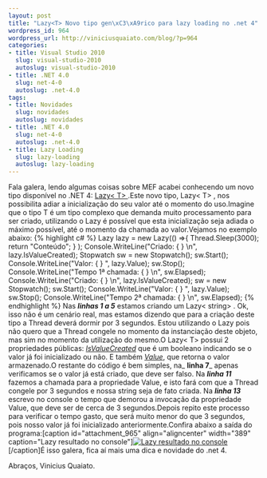 ```yaml
--- 
layout: post
title: "Lazy<T> Novo tipo gen\xC3\xA9rico para lazy loading no .net 4"
wordpress_id: 964
wordpress_url: http://viniciusquaiato.com/blog/?p=964
categories: 
- title: Visual Studio 2010
  slug: visual-studio-2010
  autoslug: visual-studio-2010
- title: .NET 4.0
  slug: net-4-0
  autoslug: .net-4.0
tags: 
- title: Novidades
  slug: novidades
  autoslug: novidades
- title: .NET 4.0
  slug: net-4-0
  autoslug: .net-4.0
- title: Lazy Loading
  slug: lazy-loading
  autoslug: lazy-loading
---
```

Fala galera, lendo algumas coisas sobre MEF acabei conhecendo um novo tipo disponível no .NET 4: [Lazy&lt;
    T&gt;
    ](http://msdn.microsoft.com/en-us/library/dd642331(v=VS.100).aspx).Este novo tipo, Lazy&lt;
    T&gt;
    , nos possibilita adiar a inicialização do seu valor até o momento do uso.Imagine que o tipo T é um tipo complexo que demanda muito processamento para ser criado, utilizando o Lazy é possível que esta inicialização seja adiada o máximo possível, até o momento da chamada ao valor.Vejamos no exemplo abaixo:
{% highlight c# %}
Lazy<string> lazy = new Lazy<string>(() =>{    Thread.Sleep(3000);
    return "Conteúdo";
    }
);
    Console.WriteLine("Criado: {
}
\n", lazy.IsValueCreated);
    Stopwatch sw = new Stopwatch();
    sw.Start();
    Console.WriteLine("Valor: {
}
", lazy.Value);
    sw.Stop();
    Console.WriteLine("Tempo 1ª chamada: {
}
\n", sw.Elapsed);
    Console.WriteLine("Criado: {
}
\n", lazy.IsValueCreated);
    sw = new Stopwatch();
    sw.Start();
    Console.WriteLine("Valor: {
}
", lazy.Value);
    sw.Stop();
    Console.WriteLine("Tempo 2ª chamada: {
}
\n", sw.Elapsed);
    </string></string>
{% endhighlight %}
Nas _**linhas 1 a 5**_ estamos criando um Lazy&lt;
    string&gt;
    . Ok, isso não é um cenário real, mas estamos dizendo que para a criação deste tipo a Thread deverá dormir por 3 segundos. Estou utilizando o Lazy pois não quero que a Thread congele no momento da instanciação deste objeto, mas sim no momento da utilização do mesmo.O Lazy&lt;
    T&gt;
    possui 2 propriedades públicas: _[IsValueCreated](http://msdn.microsoft.com/en-us/library/dd642334(v=VS.100).aspx)_ que é um booleano indicando se o valor já foi inicializado ou não. E também _[Value](http://msdn.microsoft.com/en-us/library/dd642177(v=VS.100).aspx)_, que retorna o valor armazenado.O restante do código é bem simples, na_ **linha 7**_ apenas verificamos se o valor já está criado, que deve ser falso. Na _**linha 11**_ fazemos a chamada para a propriedade Value, e isto fará com que a Thread congele por 3 segundos e nossa string seja de fato criada. Na _**linha 13**_ escrevo no console o tempo que demorou a invocação da propriedade Value, que deve ser de cerca de 3 segundos.Depois repito este processo para verificar o tempo gasto, que será muito menor do que 3 segundos, pois nosso valor já foi inicializado anteriormente.Confira abaixo a saída do programa:[caption id="attachment_965" align="aligncenter" width="389" caption="Lazy<t> resultado no console"][![Lazy<t> resultado no console](http://viniciusquaiato.com/blog/wp-content/uploads/2010/05/lazy_t_.png "Lazy<t> resultado no console")</t></t>](http://viniciusquaiato.com/blog/wp-content/uploads/2010/05/lazy_t_.png)[/caption]É isso galera, fica aí mais uma dica e novidade do .net 4.

Abraços,
Vinicius Quaiato.</t>
